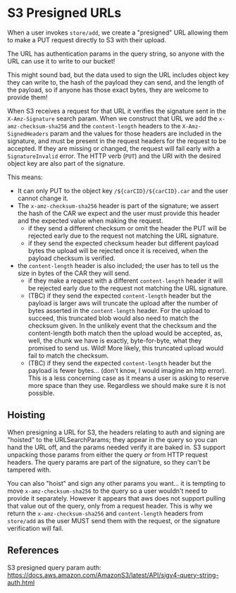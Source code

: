 # S3 Presigned URLs

When a user invokes `store/add`, we create a "presigned" URL allowing them to make a PUT request directly to S3 with their upload.

The URL has authentication params in the query string, so anyone with the URL can use it to write to our bucket! 

This might sound bad, but the data used to sign the URL includes object key they can write to, the hash of the payload they can send, and the length of the payload, so if anyone has those exact bytes, they are welcome to provide them!

When S3 receives a request for that URL it verifies the signature sent in the `X-Amz-Signature` search param. When we construct that URL we add the `x-amz-checksum-sha256` and the `content-length` headers to the `X-Amz-SignedHeaders` param and the values for those headers are included in the signature, and must be present in the request headers for the request to be accepted. If they are missing or changed, the request will fail early with a `SignatureInvalid` error. The HTTP verb (`PUT`) and the URI with the desired object key are also part of the signature.

This means:

- It can only PUT to the object key `/${carCID}/${carCID}.car` and the user cannot change it.
- The `x-amz-checksum-sha256` header is part of the signature; we assert the hash of the CAR we expect and the user must provide this header and the expected value when making the request.
  - if they send a different checksum or omit the header the PUT will be rejected early due to the request not matching the URL signature.
  - if they send the expected checksum header but different payload bytes the upload will be rejected once it is received, when the payload checksum is verified.
- the `content-length` header is also included; the user has to tell us the size in bytes of the CAR they will send.
  - if they make a request with a different `content-length` header it will be rejected early due to the request not matching the URL signature.
  - (TBC) if they send the expected `content-length` header but the payload is larger aws will truncate the upload after the number of bytes asserted in the `content-length` header. For the upload to succeed, this truncated blob would also need to match the checksum given. In the unlikely event that the checksum and the content-length both match then the upload would be accepted, as, well, the chunk we have is exactly, byte-for-byte, what they promised to send us. Wild! More likely, this truncated upload would fail to match the checksum.
  - (TBC) if they send the expected `content-length` header but the payload is fewer bytes... (don't know, I would imagine an http error). This is a less concerning case as it means a user is asking to reserve more space than they use. Regardless we should make sure it is not possible.

## Hoisting

When presigning a URL for S3, the headers relating to auth and signing are "hoisted" to the URLSearchParams; they appear in the query so you can hand the URL off, and the params needed verify it are baked in. S3 support unpacking those params from either the query _or_ from HTTP request headers. The query params are part of the signature, so they can't be tampered with. 

You can also "hoist" and sign any other params you want... it is tempting to move `x-amz-checksum-sha256` to the query so a user wouldn't need to provide it separately. However it appears that aws does not support pulling that value out of the query, only from a request header. This is why we return the `x-amz-checksum-sha256` and `content-length` headers from `store/add` as the user MUST send them with the request, or the signature verification will fail.

## References

S3 presigned query param auth: https://docs.aws.amazon.com/AmazonS3/latest/API/sigv4-query-string-auth.html

